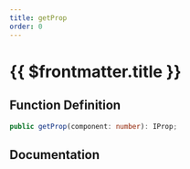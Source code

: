 ```yaml
---
title: getProp
order: 0
---
```


# {{ $frontmatter.title }}

## Function Definition

```ts
public getProp(component: number): IProp;
```

## Documentation

<!--@include: ./parts/getProp.md-->
